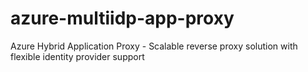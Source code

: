 # azure-multiidp-app-proxy
Azure Hybrid Application Proxy - Scalable reverse proxy solution with flexible identity provider support
